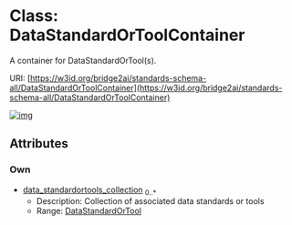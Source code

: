
# Class: DataStandardOrToolContainer

A container for DataStandardOrTool(s).

URI: [https://w3id.org/bridge2ai/standards-schema-all/DataStandardOrToolContainer](https://w3id.org/bridge2ai/standards-schema-all/DataStandardOrToolContainer)


[![img](https://yuml.me/diagram/nofunky;dir:TB/class/[DataStandardOrTool]<data_standardortools_collection%200..*-++[DataStandardOrToolContainer],[DataStandardOrTool])](https://yuml.me/diagram/nofunky;dir:TB/class/[DataStandardOrTool]<data_standardortools_collection%200..*-++[DataStandardOrToolContainer],[DataStandardOrTool])

## Attributes


### Own

 * [data_standardortools_collection](data_standardortools_collection.md)  <sub>0..\*</sub>
     * Description: Collection of associated data standards or tools
     * Range: [DataStandardOrTool](DataStandardOrTool.md)
